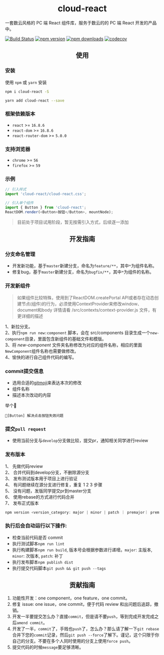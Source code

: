 <h1 align="center">cloud-react</h1>

一套数云风格的 PC 端 React 组件库，服务于数云的的 PC 端 React 开发的产品中。

[![Build Status](https://travis-ci.com/ShuyunFF2E/cloud-react.svg?branch=master)](https://travis-ci.com/github/ShuyunFF2E/cloud-react)
[![npm version](https://img.shields.io/npm/v/cloud-react.svg?style=flat-square)](https://www.npmjs.com/package/cloud-react)
[![npm downloads](https://img.shields.io/npm/dt/cloud-react.svg?style=flat-square)](https://www.npmjs.com/package/cloud-react)
[![codecov](https://codecov.io/gh/ShuyunFF2E/cloud-react/branch/master/graph/badge.svg)](https://codecov.io/gh/ShuyunFF2E/cloud-react)

<h2 align="center">使用</h2>

### 安装

使用 `npm` 或 `yarn` 安装

```bash
npm i cloud-react -S
```

```bash
yarn add cloud-react --save
```

### 框架依赖版本
- `react` >= `16.8.6`
- `react-dom` >= `16.8.6`
- `react-router-dom` >= `5.0.0`

### 支持浏览器
- `chrome` >= `56`
- `firefox` >= `59`

### 示例
```js
// 引入样式
import 'cloud-react/cloud-react.css';

// 引入单个组件
import { Button } from 'cloud-react';
ReactDOM.render(<Button>按钮</Button>, mountNode);
```
> 目前处于项目试用阶段，暂无按需引入方式，后续逐一添加

<h2 align="center">开发指南</h2>

### 分支命名管理
- 开发新功能，基于`master`新建分支，命名为`feature/**`，其中`*`为组件名称。
- 修复bug，基于`master`新建分支，命名为`bugfix/**`，其中`*`为组件的名称。

### 开发新组件
> 如果组件比较特殊，使用到了ReactDOM.createPortal API或者存在动态创建节点(组件)的行为，必须使用ContextProvider来修改window、document和body
> 详情请看 /src/contexts/context-provider.js 文件，有更详细的描述

1、新拉分支。   
2、执行`npm run new:component` 脚本，会在 src/components 目录生成一个`new-component`目录，里面包含新组件的基础文件和模版。  
3、将 _new-component_ 文件夹名称修改为对应的组件名称，相应的里面`NewComponent`组件名称也需要做修改。  
4、愉快的进行自己组件代码的编写。

### commit提交信息
- 选用合适的[gitmoji](https://gitmoji.carloscuesta.me/)来表达本次的修改
- 组件名称
- 描述本次改动的内容

举个🌰

`
🐛[Button] 解决点击按钮失效问题
`

### 提交`pull request`
- 使用当前分支与`develop`分支做比较，提交pr，通知相关同学进行review

### 发布版本
1、 先做代码review  
2、 合并代码到develop分支，不删除源分支  
3、 发布测试版本用于项目上进行验证  
4、 有问题继续在源分支进行修复，重复 1 2 3 步骤  
5、 没有问题，发版同学提交pr到master分支  
6、 使用rebase的方式进行代码合并  
7、 发布正式版本

```javascript
npm version <version_category: major | minor | patch ｜ premajor｜ preminor ｜ prepatch ｜ prerelease>
```

### 执行后会自动运行以下操作:

-   检查当前代码是否 commit
-   执行测试脚本`npm run lint`
-   执行构建脚本`npm run build`, 版本号会根据参数进行递增。`major`: 主版本, `minor`: 次版本, `patch`: 补丁
-   执行发布脚本`npm publish dist`
-   执行提交代码脚本`git push && git push --tags`

<h2 align="center">贡献指南</h2>

1. 功能性开发：one component，one feature，one commit。
2. 修复 issue: one issue，one commit，便于代码 review 和出问题后追踪，撤销。
3. 开发一半要提交怎么办？直接`commit`，但是请不要`push`，等到完成开发完成之后`amend commit`。
4. 开发了一半，`commit`了，手贱也`push`了，怎么办？那么请了解一下`git rebase`合并下您的`commit`记录，然后`git push --force`了解下。谨记，这个只限于你自己的分支。不要在多个人同时使用的分支上使用`force push`。
5. 提交代码的时候`message`要足够清晰。

